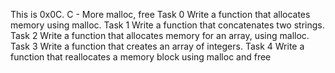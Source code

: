 This is 0x0C. C - More malloc, free
Task 0 Write a function that allocates memory using malloc.
Task 1 Write a function that concatenates two strings.
Task 2 Write a function that allocates memory for an array, using malloc.
Task 3 Write a function that creates an array of integers.
Task 4 Write a function that reallocates a memory block using malloc and free
